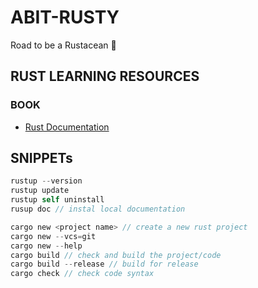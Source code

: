 # ABIT-RUSTY

Road to be a Rustacean 🦀

## RUST LEARNING RESOURCES

### BOOK

- [Rust Documentation](https://doc.rust-lang.org/book/ch00-00-introduction.html)

## SNIPPETs

```rs
rustup --version
rustup update
rustup self uninstall
rusup doc // instal local documentation
```

```rs
cargo new <project name> // create a new rust project
cargo new --vcs=git
cargo new --help
cargo build // check and build the project/code
cargo build --release // build for release
cargo check // check code syntax
```
